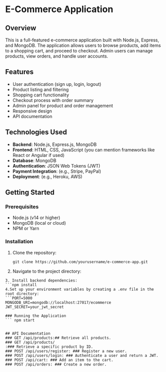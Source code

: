 # E-Commerce Application

## Overview

This is a full-featured e-commerce application built with Node.js, Express, and MongoDB. The application allows users to browse products, add items to a shopping cart, and proceed to checkout. Admin users can manage products, view orders, and handle user accounts.

## Features

- User authentication (sign up, login, logout)
- Product listing and filtering
- Shopping cart functionality
- Checkout process with order summary
- Admin panel for product and order management
- Responsive design
- API documentation

## Technologies Used

- **Backend**: Node.js, Express.js, MongoDB
- **Frontend**: HTML, CSS, JavaScript (you can mention frameworks like React or Angular if used)
- **Database**: MongoDB
- **Authentication**: JSON Web Tokens (JWT)
- **Payment Integration**: (e.g., Stripe, PayPal)
- **Deployment**: (e.g., Heroku, AWS)

## Getting Started

### Prerequisites

- Node.js (v14 or higher)
- MongoDB (local or cloud)
- NPM or Yarn

### Installation

1. Clone the repository:

   ```
   git clone https://github.com/yourusername/e-commerce-app.git
   
2. Navigate to the project directory:
  ```cd e-commerce-app
3. Install backend dependencies:
```npm install
4.Set up your environment variables by creating a .env file in the root directory:
```PORT=5000
MONGODB_URI=mongodb://localhost:27017/ecommerce
JWT_SECRET=your_jwt_secret

### Running the Application
``` npm start


## API Documentation
### GET /api/products:## Retrieve all products.
### GET /api/products/
:### Retrieve a specific product by ID.
### POST /api/users/register: ### Register a new user.
### POST /api/users/login: ### Authenticate a user and return a JWT.
### POST /api/cart: ### Add an item to the cart.
### POST /api/orders: ### Create a new order.
